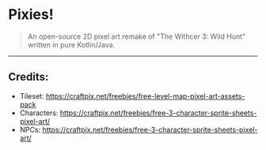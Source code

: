 # Pixies!
> An open-source 2D pixel art remake of "The Withcer 3: Wild Hunt" 
> written in pure Kotlin/Java.

---

## Credits:
- Tileset: https://craftpix.net/freebies/free-level-map-pixel-art-assets-pack
- Characters: https://craftpix.net/freebies/free-3-character-sprite-sheets-pixel-art/
- NPCs: https://craftpix.net/freebies/free-3-character-sprite-sheets-pixel-art/